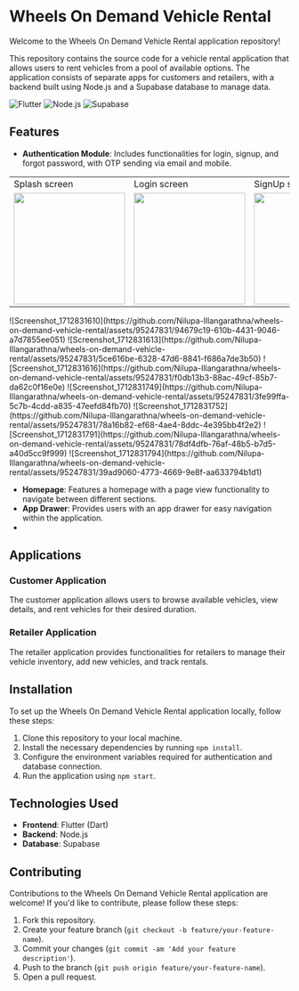 # Wheels On Demand Vehicle Rental

Welcome to the Wheels On Demand Vehicle Rental application repository!

This repository contains the source code for a vehicle rental application that allows users to rent vehicles from a pool of available options. The application consists of separate apps for customers and retailers, with a backend built using Node.js and a Supabase database to manage data.

![Flutter](https://img.shields.io/badge/Flutter-2.10.0-blue)
![Node.js](https://img.shields.io/badge/Node.js-16.14.0-green)
![Supabase](https://img.shields.io/badge/Supabase-Latest-orange)

## Features

- **Authentication Module**: Includes functionalities for login, signup, and forgot password, with OTP sending via email and mobile.

<table>
  <tr>
     <td> Splash screen</td>
     <td> Login screen</td>
     <td> SignUp screen</td>
     <td> SendOTP screen</td>
     <td> Varify screen</td>
     <td> Reset Password screen</td>
     <td> Completion screen</td>
  </tr>
  <tr>
    <td><img src="https://github.com/Nilupa-Illangarathna/wheels-on-demand-vehicle-rental/assets/95247831/94679c19-610b-4431-9046-a7d7855ee051" width=200></td>
    <td><img src="https://github.com/Nilupa-Illangarathna/wheels-on-demand-vehicle-rental/assets/95247831/5ce616be-6328-47d6-8841-f686a7de3b50" width=200></td>
    <td><img src="https://github.com/Nilupa-Illangarathna/wheels-on-demand-vehicle-rental/assets/95247831/f0db13b3-88ac-49cf-85b7-da62c0f16e0e" width=200></td>
    <td><img src="https://github.com/Nilupa-Illangarathna/wheels-on-demand-vehicle-rental/assets/95247831/3fe99ffa-5c7b-4cdd-a835-47eefd84fb70" width=200></td>
    <td><img src="https://github.com/Nilupa-Illangarathna/wheels-on-demand-vehicle-rental/assets/95247831/78a16b82-ef68-4ae4-8ddc-4e395bb4f2e2" width=200></td>
    <td><img src="https://github.com/Nilupa-Illangarathna/wheels-on-demand-vehicle-rental/assets/95247831/78df4dfb-76af-48b5-b7d5-a40d5cc9f999" width=200></td>
    <td><img src="https://github.com/Nilupa-Illangarathna/wheels-on-demand-vehicle-rental/assets/95247831/39ad9060-4773-4669-9e8f-aa633794b1d1" width=200></td>
  </tr>
 </table>
![Screenshot_1712831610](https://github.com/Nilupa-Illangarathna/wheels-on-demand-vehicle-rental/assets/95247831/94679c19-610b-4431-9046-a7d7855ee051)
![Screenshot_1712831613](https://github.com/Nilupa-Illangarathna/wheels-on-demand-vehicle-rental/assets/95247831/5ce616be-6328-47d6-8841-f686a7de3b50)
![Screenshot_1712831616](https://github.com/Nilupa-Illangarathna/wheels-on-demand-vehicle-rental/assets/95247831/f0db13b3-88ac-49cf-85b7-da62c0f16e0e)
![Screenshot_1712831749](https://github.com/Nilupa-Illangarathna/wheels-on-demand-vehicle-rental/assets/95247831/3fe99ffa-5c7b-4cdd-a835-47eefd84fb70)
![Screenshot_1712831752](https://github.com/Nilupa-Illangarathna/wheels-on-demand-vehicle-rental/assets/95247831/78a16b82-ef68-4ae4-8ddc-4e395bb4f2e2)
![Screenshot_1712831791](https://github.com/Nilupa-Illangarathna/wheels-on-demand-vehicle-rental/assets/95247831/78df4dfb-76af-48b5-b7d5-a40d5cc9f999)
![Screenshot_1712831794](https://github.com/Nilupa-Illangarathna/wheels-on-demand-vehicle-rental/assets/95247831/39ad9060-4773-4669-9e8f-aa633794b1d1)



  
- **Homepage**: Features a homepage with a page view functionality to navigate between different sections.
- **App Drawer**: Provides users with an app drawer for easy navigation within the application.
- 
## Applications

### Customer Application

The customer application allows users to browse available vehicles, view details, and rent vehicles for their desired duration.

### Retailer Application

The retailer application provides functionalities for retailers to manage their vehicle inventory, add new vehicles, and track rentals.








## Installation

To set up the Wheels On Demand Vehicle Rental application locally, follow these steps:

1. Clone this repository to your local machine.
2. Install the necessary dependencies by running `npm install`.
3. Configure the environment variables required for authentication and database connection.
4. Run the application using `npm start`.

## Technologies Used

- **Frontend**: Flutter (Dart)
- **Backend**: Node.js
- **Database**: Supabase

## Contributing

Contributions to the Wheels On Demand Vehicle Rental application are welcome! If you'd like to contribute, please follow these steps:

1. Fork this repository.
2. Create your feature branch (`git checkout -b feature/your-feature-name`).
3. Commit your changes (`git commit -am 'Add your feature description'`).
4. Push to the branch (`git push origin feature/your-feature-name`).
5. Open a pull request.
